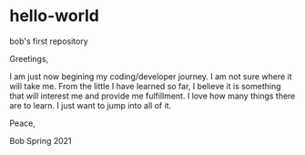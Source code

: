 # hello-world
bob's first repository

Greetings,

I am just now begining my coding/developer journey. I am not sure where it will take me. From the little I have learned so far, I believe it is something that will interest me and provide me fulfillment. I love how many things there are to learn. I just want to jump into all of it.

Peace,

Bob
Spring 2021
